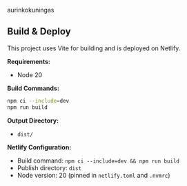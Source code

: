 aurinkokuningas

## Build & Deploy

This project uses Vite for building and is deployed on Netlify.

**Requirements:**
- Node 20

**Build Commands:**
```bash
npm ci --include=dev
npm run build
```

**Output Directory:**
- `dist/`

**Netlify Configuration:**
- Build command: `npm ci --include=dev && npm run build`
- Publish directory: `dist`
- Node version: 20 (pinned in `netlify.toml` and `.nvmrc`)
